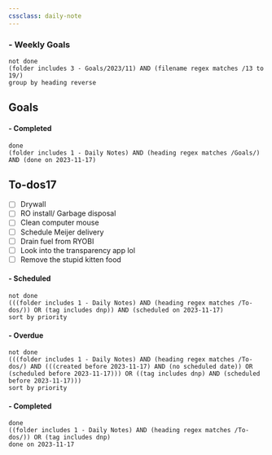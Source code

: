 ```yaml
---
cssclass: daily-note
---
```

### - Weekly Goals
```tasks
not done
(folder includes 3 - Goals/2023/11) AND (filename regex matches /13 to 19/)
group by heading reverse
```
## Goals

#### - Completed
```tasks
done
(folder includes 1 - Daily Notes) AND (heading regex matches /Goals/) AND (done on 2023-11-17)
```
## To-dos17
- [ ] Drywall
- [ ] RO install/ Garbage disposal
- [ ] Clean computer mouse
- [ ] Schedule Meijer delivery
- [ ] Drain fuel from RYOBI
- [ ] Look into the transparency app lol
- [ ] Remove the stupid kitten food

#### - Scheduled
```tasks
not done
(((folder includes 1 - Daily Notes) AND (heading regex matches /To-dos/)) OR (tag includes dnp)) AND (scheduled on 2023-11-17)
sort by priority
```
#### - Overdue
```tasks
not done
(((folder includes 1 - Daily Notes) AND (heading regex matches /To-dos/) AND (((created before 2023-11-17) AND (no scheduled date)) OR (scheduled before 2023-11-17))) OR ((tag includes dnp) AND (scheduled before 2023-11-17)))
sort by priority
```
#### - Completed
```tasks
done
((folder includes 1 - Daily Notes) AND (heading regex matches /To-dos/)) OR (tag includes dnp)
done on 2023-11-17
```

